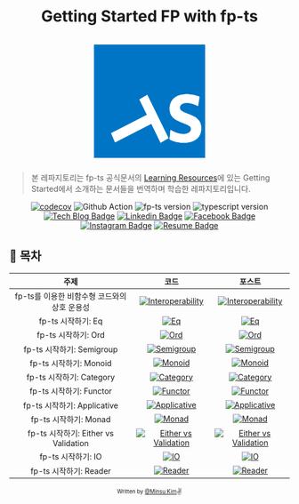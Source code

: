 <h1 align="center">
  <div>Getting Started FP with fp-ts</div><br>
  <img src="logo.png" alt="fp-ts" width="200">
</h1>

> 본 레파지토리는 fp-ts 공식문서의 [Learning Resources](https://gcanti.github.io/fp-ts/learning-resources/)에 있는 Getting Started에서 소개하는 문서들을 번역하며 학습한 레파지토리입니다.

<div align="center">

[![codecov](https://codecov.io/gh/alstn2468/getting-started-fp-ts/branch/main/graph/badge.svg?token=U2GY97UZMH)](https://codecov.io/gh/alstn2468/getting-started-fp-ts) ![Github Action](https://github.com/alstn2468/getting-started-fp-ts/actions/workflows/action.yml/badge.svg) ![fp-ts version](https://img.shields.io/github/package-json/dependency-version/alstn2468/getting-started-fp-ts/dev/fp-ts) ![typescript version](https://img.shields.io/github/package-json/dependency-version/alstn2468/getting-started-fp-ts/dev/typescript)<br>
[![Tech Blog Badge](http://img.shields.io/badge/-Tech%20blog-000000?style=flat-square&logo=github&link=https://alstn2468.github.io/)](https://alstn2468.github.io/) [![Linkedin Badge](https://img.shields.io/badge/-LinkedIn-blue?style=flat-square&logo=Linkedin&logoColor=white&link=https://www.linkedin.com/in/minsu-kim-336289160/)](https://www.linkedin.com/in/minsu-kim-336289160/) [![Facebook Badge](https://img.shields.io/badge/Facebook-1877f2?style=flat-square&logo=facebook&logoColor=white&link=https://www.facebook.com/alstn2468)](https://www.facebook.com/alstn2468) [![Instagram Badge](https://img.shields.io/badge/Instagram-ff69b4?style=flat-square&logo=instagram&logoColor=white&link=https://www.instagram.com/minsu._.0102/)](https://www.instagram.com/minsu._.0102/) [![Resume Badge](https://img.shields.io/badge/Resume-663399?style=flat-square&logo=gatsby&logoColor=white&link=https://alstn2468.github.io/Gatsby_Resume/)](https://alstn2468.github.io/Gatsby_Resume/)

</div>

## 📘 목차

|                     주제                     |                                                                   코드                                                                    |                                                                                         포스트                                                                                          |
| :------------------------------------------: | :---------------------------------------------------------------------------------------------------------------------------------------: | :-------------------------------------------------------------------------------------------------------------------------------------------------------------------------------------: |
| fp-ts를 이용한 비함수형 코드와의 상호 운용성 |     [![Interoperability](https://img.shields.io/badge/CODE%20LINK-white?style=flat-square&logo=typescript)](./src/0_interoperability)     | [![Interoperability](https://img.shields.io/badge/BLOG%20POST%20LINK-663399?style=flat-square&logo=gatsby&logoColor=white)](https://alstn2468.github.io/TypeScript/2021-04-21-fp-ts-0/) |
|              fp-ts 시작하기: Eq              |                   [![Eq](https://img.shields.io/badge/CODE%20LINK-white?style=flat-square&logo=typescript)](./src/1_eq)                   |        [![Eq](https://img.shields.io/badge/BLOG%20POST%20LINK-663399?style=flat-square&logo=gatsby&logoColor=white)](https://alstn2468.github.io/TypeScript/2021-04-24-fp-ts-1/)        |
|             fp-ts 시작하기: Ord              |                  [![Ord](https://img.shields.io/badge/CODE%20LINK-white?style=flat-square&logo=typescript)](./src/2_ord)                  |       [![Ord](https://img.shields.io/badge/BLOG%20POST%20LINK-663399?style=flat-square&logo=gatsby&logoColor=white)](https://alstn2468.github.io/TypeScript/2021-04-25-fp-ts-2/)        |
|          fp-ts 시작하기: Semigroup           |            [![Semigroup](https://img.shields.io/badge/CODE%20LINK-white?style=flat-square&logo=typescript)](./src/3_semigroup)            |    [![Semigroup](https://img.shields.io/badge/BLOG%20POST%20LINK-663399?style=flat-square&logo=gatsby&logoColor=white)](https://alstn2468.github.io/TypeScript/2021-04-25-fp-ts-3/)     |
|            fp-ts 시작하기: Monoid            |               [![Monoid](https://img.shields.io/badge/CODE%20LINK-white?style=flat-square&logo=typescript)](./src/4_monoid)               |      [![Monoid](https://img.shields.io/badge/BLOG%20POST%20LINK-663399?style=flat-square&logo=gatsby&logoColor=white)](https://alstn2468.github.io/TypeScript/2021-04-29-fp-ts-4/)      |
|           fp-ts 시작하기: Category           |             [![Category](https://img.shields.io/badge/CODE%20LINK-white?style=flat-square&logo=typescript)](./src/5_category)             |     [![Category](https://img.shields.io/badge/BLOG%20POST%20LINK-663399?style=flat-square&logo=gatsby&logoColor=white)](https://alstn2468.github.io/TypeScript/2021-05-01-fp-ts-5/)     |
|           fp-ts 시작하기: Functor            |              [![Functor](https://img.shields.io/badge/CODE%20LINK-white?style=flat-square&logo=typescript)](./src/6_functor)              |     [![Functor](https://img.shields.io/badge/BLOG%20POST%20LINK-663399?style=flat-square&logo=gatsby&logoColor=white)](https://alstn2468.github.io/TypeScript/2021-05-02-fp-ts-6/)      |
|         fp-ts 시작하기: Applicative          |          [![Applicative](https://img.shields.io/badge/CODE%20LINK-white?style=flat-square&logo=typescript)](./src/7_applicative)          |   [![Applicative](https://img.shields.io/badge/BLOG%20POST%20LINK-663399?style=flat-square&logo=gatsby&logoColor=white)](https://alstn2468.github.io/TypeScript/2021-05-30-fp-ts-7/)    |
|            fp-ts 시작하기: Monad             |                [![Monad](https://img.shields.io/badge/CODE%20LINK-white?style=flat-square&logo=typescript)](./src/8_monad)                |                                   [![Monad](https://img.shields.io/badge/BLOG%20POST%20LINK-663399?style=flat-square&logo=gatsby&logoColor=white)]()                                    |
|     fp-ts 시작하기: Either vs Validation     | [![Either vs Validation](https://img.shields.io/badge/CODE%20LINK-white?style=flat-square&logo=typescript)](./src/9_either_vs_validation) |                            [![Either vs Validation](https://img.shields.io/badge/BLOG%20POST%20LINK-663399?style=flat-square&logo=gatsby&logoColor=white)]()                            |
|              fp-ts 시작하기: IO              |                  [![IO](https://img.shields.io/badge/CODE%20LINK-white?style=flat-square&logo=typescript)](./src/10_io)                   |                                     [![IO](https://img.shields.io/badge/BLOG%20POST%20LINK-663399?style=flat-square&logo=gatsby&logoColor=white)]()                                     |
|            fp-ts 시작하기: Reader            |              [![Reader](https://img.shields.io/badge/CODE%20LINK-white?style=flat-square&logo=typescript)](./src/11_reader)               |                                   [![Reader](https://img.shields.io/badge/BLOG%20POST%20LINK-663399?style=flat-square&logo=gatsby&logoColor=white)]()                                   |

<div align="center">

<sub><sup>Written by <a href="https://github.com/alstn2468">@Minsu Kim</a></sup></sub><small>✌</small>

</div>
